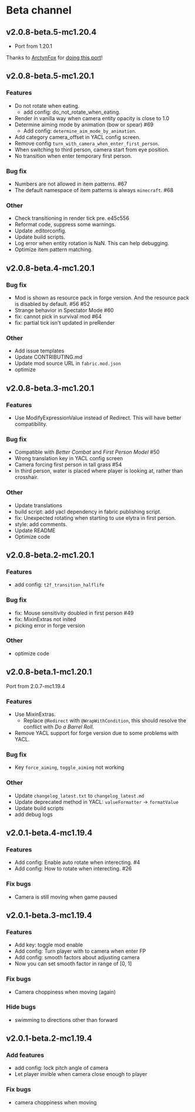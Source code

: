 # Beta channel

## v2.0.8-beta.5-mc1.20.4

* Port from 1.20.1

Thanks to [ArctynFox](https://github.com/ArctynFox) for [doing this port](https://github.com/Leawind/Third-Person/pull/88)!

## v2.0.8-beta.5-mc1.20.1

### Features

* Do not rotate when eating.
	* add config: do_not_rotate_when_eating.
* Render in vanilla way when camera entity opacity is close to 1.0
* Determine aiming mode by animation (bow or spear) #69
	* Add config: `determine_aim_mode_by_animation`.
* Add category camera_offset in YACL config screen.
* Remove config `turn_with_camera_when_enter_first_person`.
* When switching to third person, camera start from eye position.
* No transition when enter temporary first person.

### Bug fix

* Numbers are not allowed in item patterns. #67
* The default namespace of item patterns is always `minecraft`. #68

### Other

* Check transitioning in render tick pre. e45c556
* Reformat code, suppress some warnings.
* Update .editorconfig.
* Update build scripts.
* Log error when entity rotation is NaN. This can help debugging.
* Optimize item pattern matching.

## v2.0.8-beta.4-mc1.20.1

### Bug fix

* Mod is shown as resource pack in forge version. And the resource pack is disabled by default. #56 #52
* Strange behavior in Spectator Mode #60
* fix: cannot pick in survival mod #64
* fix: partial tick isn't updated in preRender

### Other

* Add issue templates
* Update CONTRIBUTING.md
* Update mod source URL in `fabric.mod.json`
* optimize

## v2.0.8-beta.3-mc1.20.1

### Features

* Use ModifyExpressionValue instead of Redirect. This will have better compatibility.

### Bug fix

* Compatible  with _Better Combat_ and _First Person Model_ #50
* Wrong translation key in YACL config screen
* Camera forcing first person in tall grass #54
* In third person, water is placed where player is looking at, rather than crosshair.

### Other

* Update translations
* build script: add yacl dependency in fabric publishing script.
* fix: Unexpected rotating when starting to use elytra in first person.
* style: add comments.
* Update README
* Optimize code

## v2.0.8-beta.2-mc1.20.1

### Features

* add config: `t2f_transition_halflife`

### Bug fix

* fix: Mouse sensitivity doubled in first person #49
* fix: MixinExtras not inited
* picking error in forge version

### Other

* optimize code

## v2.0.8-beta.1-mc1.20.1

Port from 2.0.7-mc1.19.4

### Features

* Use MixinExtras.
  * Replace `@Redirect` with `@WrapWithCondition`, this should resolve the conflict with _Do a Barrel Roll_.
* Remove YACL support for forge version due to some problems with YACL.

### Bug fix

* Key `force_aiming`, `toggle_aiming` not working

### Other

* Update `changelog_latest.txt` to `changelog_latest.md`
* Update deprecated method in YACL: `valueFormatter` -> `formatValue`
* Update build scripts
* add debug logs

## v2.0.1-beta.4-mc1.19.4

### Features

* Add config: Enable auto rotate when interecting. #4
* Add config: How to rotate when interecting. #26

### Fix bugs

* Camera is still moving when game paused

## v2.0.1-beta.3-mc1.19.4

### Features

* Add key: toggle mod enable
* Add config: Turn player with to camera when enter FP
* Add config: smooth factors about adjusting camera
* Now you can set smooth factor in range of [0, 1]

### Fix bugs

* Camera choppiness when moving (again)

### Hide bugs

* swimming to directions other than forward

## v2.0.1-beta.2-mc1.19.4

### Add features

* add config: lock pitch angle of camera
* Let player invible when camera close enough to player

### Fix bugs

* camera choppiness when moving

